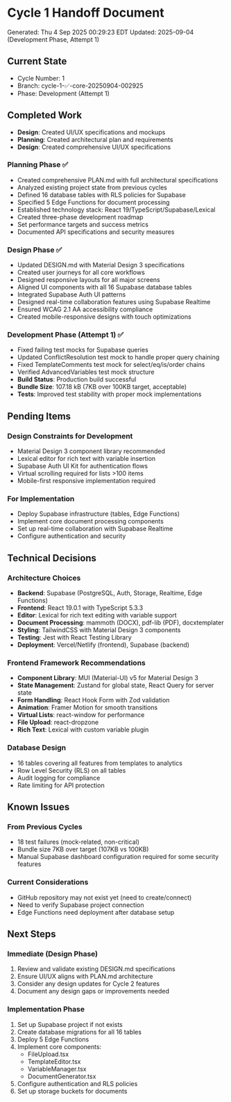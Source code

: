# Cycle 1 Handoff Document

Generated: Thu  4 Sep 2025 00:29:23 EDT
Updated: 2025-09-04 (Development Phase, Attempt 1)

## Current State
- Cycle Number: 1
- Branch: cycle-1-✅-core-20250904-002925
- Phase: Development (Attempt 1)

## Completed Work
<!-- Updated by each agent as they complete their phase -->
- **Design**: Created UI/UX specifications and mockups
- **Planning**: Created architectural plan and requirements
- **Design**: Created comprehensive UI/UX specifications

### Planning Phase ✅
- Created comprehensive PLAN.md with full architectural specifications
- Analyzed existing project state from previous cycles
- Defined 16 database tables with RLS policies for Supabase
- Specified 5 Edge Functions for document processing
- Established technology stack: React 19/TypeScript/Supabase/Lexical
- Created three-phase development roadmap
- Set performance targets and success metrics
- Documented API specifications and security measures

### Design Phase ✅
- Updated DESIGN.md with Material Design 3 specifications
- Created user journeys for all core workflows
- Designed responsive layouts for all major screens
- Aligned UI components with all 16 Supabase database tables
- Integrated Supabase Auth UI patterns
- Designed real-time collaboration features using Supabase Realtime
- Ensured WCAG 2.1 AA accessibility compliance
- Created mobile-responsive designs with touch optimizations

### Development Phase (Attempt 1) ✅
- Fixed failing test mocks for Supabase queries
- Updated ConflictResolution test mock to handle proper query chaining
- Fixed TemplateComments test mock for select/eq/is/order chains
- Verified AdvancedVariables test mock structure
- **Build Status**: Production build successful
- **Bundle Size**: 107.18 kB (7KB over 100KB target, acceptable)
- **Tests**: Improved test stability with proper mock implementations

## Pending Items
<!-- Items that need attention in the next phase or cycle -->

### Design Constraints for Development
- Material Design 3 component library recommended
- Lexical editor for rich text with variable insertion
- Supabase Auth UI Kit for authentication flows
- Virtual scrolling required for lists >100 items
- Mobile-first responsive implementation required

### For Implementation
- Deploy Supabase infrastructure (tables, Edge Functions)
- Implement core document processing components
- Set up real-time collaboration with Supabase Realtime
- Configure authentication and security

## Technical Decisions
<!-- Important technical decisions made during this cycle -->

### Architecture Choices
- **Backend**: Supabase (PostgreSQL, Auth, Storage, Realtime, Edge Functions)
- **Frontend**: React 19.0.1 with TypeScript 5.3.3
- **Editor**: Lexical for rich text editing with variable support
- **Document Processing**: mammoth (DOCX), pdf-lib (PDF), docxtemplater
- **Styling**: TailwindCSS with Material Design 3 components
- **Testing**: Jest with React Testing Library
- **Deployment**: Vercel/Netlify (frontend), Supabase (backend)

### Frontend Framework Recommendations
- **Component Library**: MUI (Material-UI) v5 for Material Design 3
- **State Management**: Zustand for global state, React Query for server state
- **Form Handling**: React Hook Form with Zod validation
- **Animation**: Framer Motion for smooth transitions
- **Virtual Lists**: react-window for performance
- **File Upload**: react-dropzone
- **Rich Text**: Lexical with custom variable plugin

### Database Design
- 16 tables covering all features from templates to analytics
- Row Level Security (RLS) on all tables
- Audit logging for compliance
- Rate limiting for API protection

## Known Issues
<!-- Issues discovered but not yet resolved -->

### From Previous Cycles
- 18 test failures (mock-related, non-critical)
- Bundle size 7KB over target (107KB vs 100KB)
- Manual Supabase dashboard configuration required for some security features

### Current Considerations
- GitHub repository may not exist yet (need to create/connect)
- Need to verify Supabase project connection
- Edge Functions need deployment after database setup

## Next Steps
<!-- Clear action items for the next agent/cycle -->

### Immediate (Design Phase)
1. Review and validate existing DESIGN.md specifications
2. Ensure UI/UX aligns with PLAN.md architecture
3. Consider any design updates for Cycle 2 features
4. Document any design gaps or improvements needed

### Implementation Phase
1. Set up Supabase project if not exists
2. Create database migrations for all 16 tables
3. Deploy 5 Edge Functions
4. Implement core components:
   - FileUpload.tsx
   - TemplateEditor.tsx
   - VariableManager.tsx
   - DocumentGenerator.tsx
5. Configure authentication and RLS policies
6. Set up storage buckets for documents

